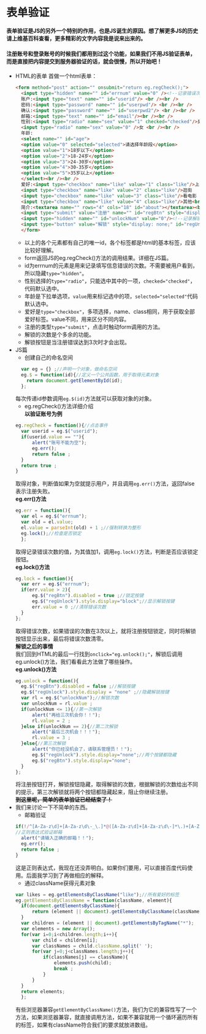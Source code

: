 # 表单验证

**表单验证是JS的另外一个特别的作用，也是JS诞生的原因。想了解更多JS的历史请上维基百科查看，更多精彩的文字内容我是说来出来的。**  
#### 注册账号和登录账号的时候我们都用到过这个功能，如果我们不用JS验证表单，而是直接把内容提交到服务器验证的话，就会很慢，所以开始吧！  
- HTML的表单
  首做一个html表单：
  ```html
  <form method="post" action="" onsubmit="return eg.regCheck();">
	<input type="hidden" name="" id="errnum" value="0" /><!--记录错误次数-->
	账户:<input type="text" name="" id="userid"/> <br /><br />
	密码:<input type="password" name="" id="userpwd"/> <br /><br />
	确认:<input type="password" name="" id="userpwd2"/> <br /><br />
	邮箱:<input type="text" name="" id="email"/><br /><br />
	性别:<input type="radio" name="sex" value="1" checked="checked"/>男
	<input type="radio" name="sex" value="0" />女 <br /><br />
	年龄:
	<select name="" id="age">
	<option value="0" selected="selected">请选择年龄段</option>
	<option value="1">18岁以下</option>
	<option value="2">18-24岁</option>
	<option vlaue="3">24-30岁</option>
	<option value="4">30-35岁</option>
	<option value="5">35岁以上</option>
	</select><br /><br />
	爱好:<input type="checkbox" name="like" value="1" class="like"/>上网
	<input type="checkbox" name="like" value="2" class="like"/>逛街
	<input type="checkbox" name="like" value="3" class="like"/>看电影
	<input type="checkbox" name="like" value="4" class="like"/>其他<br /><br />
	简介:<textarea name="" rows="4" cols="18" id="about"></textarea><br /><br />
	<input type="submit" value="注册" name="" id="regBtn" style="display: block;"/>
	<input type="hidden" name="" id="unlockNum" value="0"/><!--记录解锁次数-->
	<input type="button" value="解锁" style="display: none;" id="regUnlock" onclick="eg.unlock();" name="">
	</form>
  ```  
  - 以上的各个元素都有自己的唯一id，各个标签都是html的基本标签，应该比较好理解。  
  - form返回JS的eg.regCheck()方法的调用结果。详细在JS篇。
  - id为errnum的元素是用来记录填写信息错误的次数。不需要被用户看到，所以隐藏`type="hidden"`。
  - 性别选择的`type="radio"`，只能选中其中的一项，`checked="checked"`，代码默认选中。
  - 年龄是下拉单选项，`value`用来标记选中的项，`selected="selected"`代码默认选中。
  - 爱好是`type="checkbox"`，多项选择，name、class相同，用于获取全部爱好标签。value不同，用来区分不同内容。
  - 注册的类型`type="submit"`，点击时触动form调用的方法。
  - 解锁的次数是个多余的功能。
  - 解锁按钮是当注册错误达到3次时才会出现。
- JS篇
  - 创建自己的命名空间
  ```javascript
    var eg = {} ;//声明一个对象，做命名空间
    eg.$ = function(id){//定义一个公共函数，用于取得元素对象
	  return document.getElementById(id);
	};
  ```  
    每次传递id参数调用`eg.$(id)`方法就可以获取对象的对象。
  - eg.regCheck()方法详细介绍  
  **以验证账号为例** 
  ```javascript
  eg.regCheck = function(){//点击事件
	var userid = eg.$("userid");
	if(userid.value == ""){
		alert("账号不能为空");
		eg.err();
		return false ;
	}
	return true ;
  }
  ```  
  取得对象，判断值如果为空就提示用户，并且调用`eg.err()`方法，返回false表示注册失败。  
  **eg.err()方法**   
  ```javascript
  eg.err = function(){
	var el = eg.$("errnum");
	var old = el.value;
	el.value = parseInt(old) + 1 ;//强制转换为整形
	eg.lock();//检查是否锁定
	};
  ```
  取得记录错误次数的值，为其值加1，调用`eg.lock()`方法，判断是否应该锁定按钮。  
  **eg.lock()方法**  
  ```javascript
  eg.lock = function(){
	var err = eg.$("errnum");
	if(err.value > 2){
		eg.$("regBtn").disabled = true ;//锁定按键
		eg.$("regUnlock").style.display="block";//显示解锁按键
		err.value = 0 ;//清除错误次数
	}
  };
  ```  
  取得错误次数，如果错误的次数在3次以上，就将注册按钮锁定，同时将解锁按钮显示出来，最后将错误次数清零。  
  **解锁之后的事情**  
  我们回到HTML的最后一行找到`onclick="eg.unlock();"`，解锁后调用eg.unlock()方法，我们看看此方法做了哪些操作。  
  **eg.unlock()方法**  
  ```javascript  
  eg.unlock = function(){
	eg.$("regBtn").disabled = false ;//解锁按键
	eg.$("regUnlock").style.display = "none" ;//隐藏解锁按键
	var rl = eg.$("unlockNum");//解锁次数
	var unlockNum = rl.value ;
	if(unlockNum <= 1){//第一次解锁
		alert("再给三次机会你！！");
		rl.value = 2 ;
	}else if(unlockNum == 2){//第二次解锁
		alert("最后三次机会！！！");
		rl.value = 3 ;
	}else{//第三次解锁
		alert("你已经没机会了，请联系管理员！！");
		eg.$("regUnlock").style.display="none";//两个按键都隐藏
		eg.$("regBtn").style.display="none";
	}
  };
  ```
  将注册按钮打开，解锁按钮隐藏，取得解锁的次数，根据解锁的次数给出不同的提示，第三次解锁就将两个按钮都隐藏起来，阻止你继续注册。  
  ~~**到这里呢，简单的表单验证已经结束了！**~~  
- 我们来讨论一下不简单的东西。  
  - 邮箱验证  
  ```javascript
  if(!/^[A-Za-z\d]+[A-Za-z\d\-_\.]*@([A-Za-z\d]+[A-Za-z\d\-]*\.)+[A-Za-z]{2,4}$/.test(email.value)){
  //正则表达式验证邮箱
	alert("请输入正确的邮箱！！");
	eg.err();
	return false ;
  }
  ```  
  这是正则表达式，我现在还没弄明白。如果你们要用，可以直接百度代码使用。后面我学习到了再做相应的解释。
  - 通过className获得元素对象  
  ```javascript
  var likes = eg.getElementsByClassName("like");//所有爱好的标签  
  eg.getElementsByClassName = function(className, element){
	if(document.getElementsByClassName){
		return (element || document).getElementsByClassName(className);
	}
	var children = (element || document).getElementsByTagName("*");
	var elements = new Array();
	for(var i=0;i<children.length;i++){
		var child = children[i];
		var classNames = child.className.split(' ');
		for(var j=0;j<classNames.length;j++){
			if(classNames[j] == className){
				elements.push(child);
				break ;
			}
		}
	} 
	return elements;
	};
  ```  
  有些浏览器兼容`getElementByClassName()`方法，我们为它的兼容性写了一个方法，如果浏览器兼容，就直接调用方法，如果不兼容就用一个循环遍历所有的标签，如果有className符合我们的要求就放进数组。